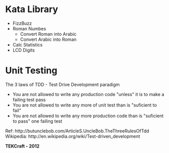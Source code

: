  Kata Library
==============

* FizzBuzz
* Roman Numbes
  * Convert Roman into Arabic
  * Convert Arabic into Roman
* Calc Statistics
* LCD Digits


Unit Testing
============

The 3 laws of TDD - Test Drive Development paradigm
* You are not allowed to write any production code "unless" it is to make a failing test pass
* You are not allowed to write any more of unit test than is "suficient to fail"
* You are not allowed to write any more production code than is "suficient to pass" one failing test

<p>
  Ref: http://butunclebob.com/ArticleS.UncleBob.TheThreeRulesOfTdd<br />
  Wikipedia: http://en.wikipedia.org/wiki/Test-driven_development
</p>

<strong>TEKCraft - 2012 </strong>


